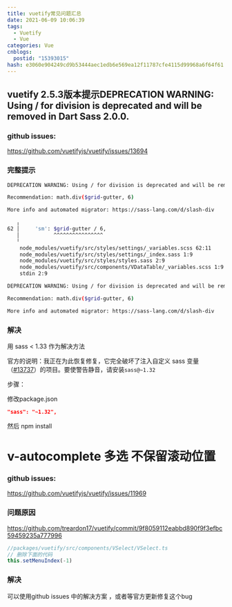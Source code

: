 ```yaml
---
title: vuetify常见问题汇总
date: 2021-06-09 10:06:39
tags:
  - Vuetify
  - Vue
categories: Vue
cnblogs:
  postid: "15393015"
hash: e3060e904249cd9b53444aec1edb6e569ea12f11787cfe4115d99968a6f64f61
---
```


## vuetify 2.5.3版本提示DEPRECATION WARNING: Using / for division is deprecated and will be removed in Dart Sass 2.0.0.

### github issues:

https://github.com/vuetifyjs/vuetify/issues/13694

### 完整提示

```bash
DEPRECATION WARNING: Using / for division is deprecated and will be removed in Dart Sass 2.0.0.

Recommendation: math.div($grid-gutter, 6)

More info and automated migrator: https://sass-lang.com/d/slash-div

   ╷
62 │     'sm': $grid-gutter / 6,
   │           ^^^^^^^^^^^^^^^^
   ╵
    node_modules/vuetify/src/styles/settings/_variables.scss 62:11      @import
    node_modules/vuetify/src/styles/settings/_index.sass 1:9            @import
    node_modules/vuetify/src/styles/styles.sass 2:9                     @import
    node_modules/vuetify/src/components/VDataTable/_variables.scss 1:9  @import
    stdin 2:9                                                           root stylesheet

DEPRECATION WARNING: Using / for division is deprecated and will be removed in Dart Sass 2.0.0.

Recommendation: math.div($grid-gutter, 6)

More info and automated migrator: https://sass-lang.com/d/slash-div

```

### 解决

用  sass < 1.33 作为解决方法

官方的说明：我正在为此恢复修复，它完全破坏了注入自定义 sass 变量（[#13737](https://github.com/vuetifyjs/vuetify/issues/13737)）的项目。要使警告静音，请安装`sass@~1.32`

步骤：

修改package.json

```json
"sass": "~1.32",
```

然后 npm install

# v-autocomplete 多选 不保留滚动位置

### github issues:

https://github.com/vuetifyjs/vuetify/issues/11969

### 问题原因

https://github.com/treardon17/vuetify/commit/9f8059112eabbd890f9f3efbc59459235a777996

```js
//packages/vuetify/src/components/VSelect/VSelect.ts 
// 删除下面的代码
this.setMenuIndex(-1)
```

### 解决

可以使用github issues 中的解决方案 ，或者等官方更新修复这个bug
